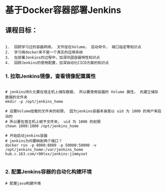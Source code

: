 
基于Docker容器部署Jenkins
========================


课程目标：
--------------------
```

1.  回顾学习过的容器网络， 文件挂在Volume， 启动命令， 端口指定等知识点
2.  学习用docker来不是一个真实的应用系统
3.  在部署Jenkins的过程中，加深巩固容器特性知识点
4.  回顾Jenkins的使用配置，加深自动化CICD方面的知识点

```


### 1. 拉取Jenkins镜像，查看镜像配置属性
```

# jenkins持久化要在宿主机上储存数据， 所以要使用容器的 Volume 属性， 先建立储存数据的文件夹
mkdir -p /opt/jenkins_home

# 设置Volume挂载的文件夹的权限， 因为jenkins容器本身是以 uid 为 1000 的用户来启动的
# 所以要在宿主机上赋予文件夹， uid 为 1000 的权限
chown 1000:1000 /opt/jenkins_home

# 开始启动jenkins容器
# jenkins为何要映射两个端口？
docker run -p 8080:8080 -p 50000:50000 -v /opt/jenkins_home:/var/jenkins_home hub.c.163.com/r00txx/jenkins:jimmyset  


```




### 2. 配置Jenkins容器的自动化构建环境
```
# 配置java构建环境
 
```








